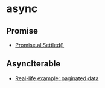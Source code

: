 # async

## Promise

- [Promise.allSettled()](https://developer.mozilla.org/en-US/docs/Web/JavaScript/Reference/Global_Objects/Promise/allSettled)


## AsyncIterable

- [Real-life example: paginated data](https://javascript.info/async-iterators-generators#real-life-example-paginated-data)